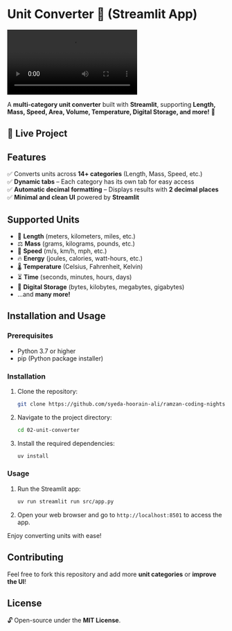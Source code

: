 # Unit Converter 🔄 (Streamlit App)  

<video controls>
    <source src="./assets/demo.mp4" />
</video>


A **multi-category unit converter** built with **Streamlit**, supporting **Length, Mass, Speed, Area, Volume, Temperature, Digital Storage, and more!** 🚀  

## 🚀 Live Project

## Features  
✅ Converts units across **14+ categories** (Length, Mass, Speed, etc.)  
✅ **Dynamic tabs** – Each category has its own tab for easy access  
✅ **Automatic decimal formatting** – Displays results with **2 decimal places**  
✅ **Minimal and clean UI** powered by **Streamlit**   

## Supported Units  
- 📏 **Length** (meters, kilometers, miles, etc.)  
- ⚖ **Mass** (grams, kilograms, pounds, etc.)  
- 🚀 **Speed** (m/s, km/h, mph, etc.)  
- 🔥 **Energy** (joules, calories, watt-hours, etc.)  
- 🌡 **Temperature** (Celsius, Fahrenheit, Kelvin)  
- ⏳ **Time** (seconds, minutes, hours, days)  
- 💾 **Digital Storage** (bytes, kilobytes, megabytes, gigabytes)  
- ...and **many more!**  

## Installation and Usage

### Prerequisites
- Python 3.7 or higher
- pip (Python package installer)

### Installation
1. Clone the repository:
    ```bash
    git clone https://github.com/syeda-hoorain-ali/ramzan-coding-nights.git
    ```
2. Navigate to the project directory:
    ```bash
    cd 02-unit-converter
    ```
3. Install the required dependencies:
    ```bash
    uv install
    ```

### Usage
1. Run the Streamlit app:
    ```bash
    uv run streamlit run src/app.py
    ```
2. Open your web browser and go to `http://localhost:8501` to access the app.

Enjoy converting units with ease!

## Contributing  
Feel free to fork this repository and add more **unit categories** or **improve the UI**!  


## License  
🔓 Open-source under the **MIT License**.  
